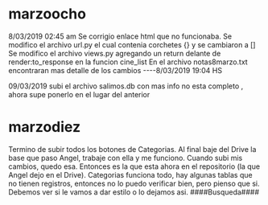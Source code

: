# marzoocho
8/03/2019 02:45 am
Se corrigio enlace html que no funcionaba.
Se modifico el archivo url.py el cual contenia corchetes {} y se cambiaron a []
Se modifico el archivo views.py agregando un return delante de render:to_response en la funcion cine_list
En el archivo notas8marzo.txt encontraran mas detalle de los cambios ----8/03/2019 19:04 HS

09/03/2019 
subi el archivo salimos.db  con mas info  no esta completo , ahora supe ponerlo en el lugar del anterior 

# marzodiez
Termino de subir todos los botones de Categorias. Al final baje del Drive la base que paso Angel, trabaje con ella y me funciono. Cuando subi mis cambios, quedo esa. Entonces es la que esta ahora en el repositorio (la que Angel dejo en el Drive).
Categorias funciona todo, hay algunas tablas que no tienen registros, entonces no lo puedo verificar bien, pero pienso que si. Debemos ver si le vamos a dar estilo o lo dejamos asi.
####Busqueda####
